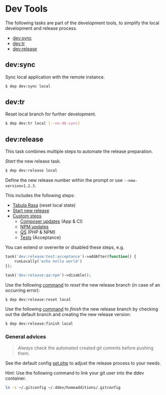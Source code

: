 # Dev Tools

The following tasks are part of the development tools, to simplify the local development and release process.

- [dev:sync](#sync)
- [dev:tr](#tabula-rasa)
- [dev:release](#release)

<a name="sync"></a>
## dev:sync

Sync local application with the remote instance.
```bash
$ dep dev:sync local
```

<a name="tabula-rasa"></a>
## dev:tr

Reset local branch for further development.
```bash
$ dep dev:tr local [--no-db-sync]
```

<a name="release"></a>
## dev:release

This task combines multiple steps to automate the release preparation.

*Start* the new release task.

```bash
$ dep dev:release local
```

Define the new release number within the prompt or use `--new-version=1.2.3`.

This includes the following steps:

- [Tabula Rasa](#tabula-rasa) (reset local state)
- [Start new release](../deployer/dev/task/start_new_release.php)
- [Custom steps](../deployer/dev/task/release.php#L17)
  - [Composer updates](../deployer/dev/task/composer_update.php) (App & CI)
  - [NPM updates](../deployer/dev/task/npm_update.php)
  - [QS](../deployer/dev/task/qa.php) (PHP & NPM)
  - [Tests](../deployer/dev/task/test.php) (Acceptance)

You can extend or overwrite or disabled these steps, e.g.

```php
task('dev:release:test:acceptance')->addAfter(function() {
    runLocally('echo hello world')
});

task('dev:release:qa:npm')->disable();
```


Use the following [command](../deployer/dev/task/release_reset.php) to *reset* the new release branch (in case of an occurring error):

```bash
$ dep dev:release:reset local
```

Use the following [command](../deployer/dev/task/release_finish.php) to *finish* the new release branch by checking out the default branch and creating the new release version:

```bash
$ dep dev:release:finish local
```

### General advices

> *Always* check the automated created git commits before pushing them. 

See the default config [set.php](../deployer/dev/config/set.php) to adjust the release process to your needs.

Hint: Use the following command to link your git user into the ddev container.

```bash
ln -s ~/.gitconfig ~/.ddev/homeadditions/.gitconfig
```
